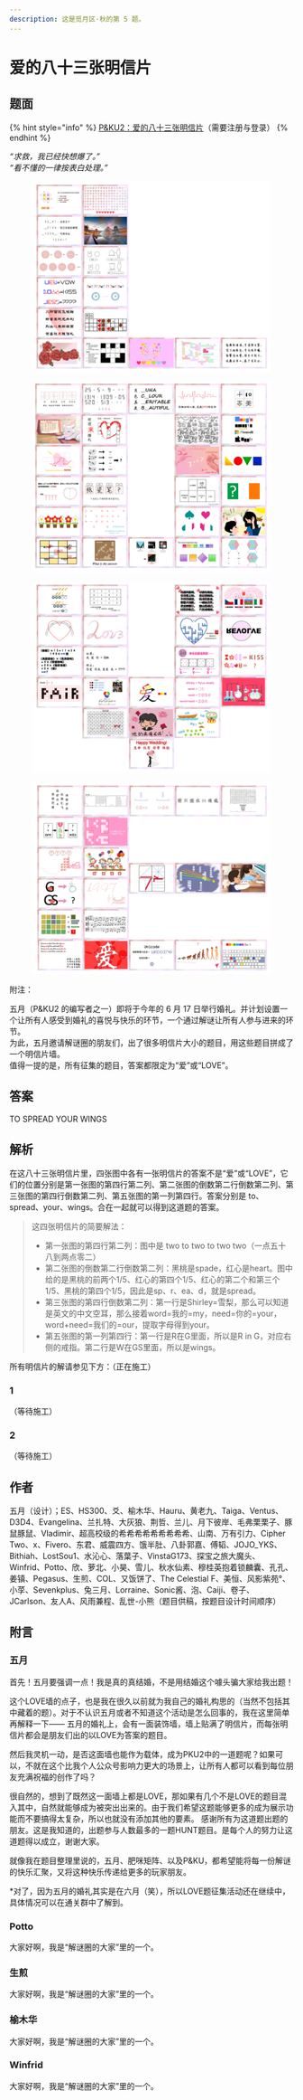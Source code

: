```yaml
---
description: 这是觅月区·秋的第 5 题。
---
```


# 爱的八十三张明信片

## 题面

{% hint style="info" %}
[P\&KU2：爱的八十三张明信片](https://pnku2.pkupuzzle.art/#/game/miyue/autumn\_04)（需要注册与登录）
{% endhint %}

_“求救，我已经快想爆了。”_\
_“看不懂的一律按表白处理。”_

<figure><img src="../../../.gitbook/assets/image (184).png" alt=""><figcaption></figcaption></figure>

<figure><img src="../../../.gitbook/assets/image (127).png" alt=""><figcaption></figcaption></figure>

<figure><img src="../../../.gitbook/assets/image (167).png" alt=""><figcaption></figcaption></figure>

<figure><img src="../../../.gitbook/assets/image (136).png" alt=""><figcaption></figcaption></figure>

附注：

五月（P\&KU2 的编写者之一）即将于今年的 6 月 17 日举行婚礼。并计划设置一个让所有人感受到婚礼的喜悦与快乐的环节，一个通过解谜让所有人参与进来的环节。\
为此，五月邀请解谜圈的朋友们，出了很多明信片大小的题目，用这些题目拼成了一个明信片墙。\
值得一提的是，所有征集的题目，答案都限定为“爱”或“LOVE”。

## 答案

TO SPREAD YOUR WINGS

## 解析

在这八十三张明信片里，四张图中各有一张明信片的答案不是“爱”或“LOVE”，它们的位置分别是第一张图的第四行第二列、第二张图的倒数第二行倒数第二列、第三张图的第四行倒数第二列、第五张图的第一列第四行。答案分别是 to、spread、your、wings。合在一起就可以得到这道题的答案。

> 这四张明信片的简要解法：
>
> * 第一张图的第四行第二列：图中是 two to two to two two（一点五十八到两点零二）
> * 第二张图的倒数第二行倒数第二列：黑桃是spade，红心是heart。图中给的是黑桃的前两个1/5、红心的第四个1/5、红心的第二个和第三个1/5、黑桃的第四个1/5，因此是sp、r、ea、d，就是spread。
> * 第三张图的第四行倒数第二列：第一行是Shirley=雪梨，那么可以知道是英文的中文空耳，那么接着word=我的=my，need=你的=your，word+need=我们的=our，提取字母得到your。
> * 第五张图的第一列第四行：第一行是R在G里面，所以是R in G，对应右侧的戒指。第二行是W在GS里面，所以是wings。

所有明信片的解请参见下方：（正在施工）

### 1

（等待施工）

### 2

（等待施工）

## 作者

五月（设计）；ES、HS300、爻、榆木华、Hauru、黄老九、Taiga、Ventus、D3D4、Evangelina、兰扎特、大灰狼、荆哲、兰儿、月下彼岸、毛弗栗栗子、豚鼠豚鼠、Vladimir、超高校级的希希希希希希希希希、山南、万有引力、Cipher Two、x、Fivero、东君、威震四方、饿半肚、八卦郭嘉、傅韬、JOJO\_YKS、Bithiah、LostSou1、水沁心、落葉子、VinstaG173、探宝之旅大魔头、Winfrid、Potto、欣、萝北、小昊、雪儿、秋水仙素、穆桂英抱着锁麟囊、孔孔、姜镇、Pegasus、生煎、COL、又饭饼了、The Celestial F、美恒、风影紫苑°、小莩、Sevenkplus、兔三月、Lorraine、Sonic酱、泡、Caiji、卷子、JCarlson、友人A、风雨兼程、乱世-小熊（题目供稿，按题目设计时间顺序）

## 附言

### 五月

首先！五月要强调一点！我是真的真结婚，不是用结婚这个噱头骗大家给我出题！

这个LOVE墙的点子，也是我在很久以前就为我自己的婚礼构思的（当然不包括其中藏着的题）。对于不认识五月或者不知道这个活动是怎么回事的，我在这里简单再解释一下—— 五月的婚礼上，会有一面装饰墙，墙上贴满了明信片，而每张明信片都会是朋友们出的以LOVE为答案的题目。

然后我灵机一动，是否这面墙也能作为载体，成为PKU2中的一道题呢？如果可以，不就在这个比我个人公众号影响力更大的场景上，让所有人都可以看到每位朋友充满祝福的创作了吗？

很自然的，想到了既然这一面墙上都是LOVE，那如果有几个不是LOVE的题目混入其中，自然就能够成为被突出出来的。由于我们希望这题能够更多的成为展示功能而不要搞得太复杂，所以也就没有添加其他的要素。 感谢所有为这道题出题的朋友。这是我知道的，出题参与人数最多的一题HUNT题目。是每个人的努力让这道题得以成立，谢谢大家。

就像我在题目整理里说的，五月、肥咪矩阵、以及P\&KU，都希望能将每一份解谜的快乐汇聚，又将这种快乐传递给更多的玩家朋友。

\*对了，因为五月的婚礼其实是在六月（笑），所以LOVE题征集活动还在继续中，具体情况可以在通关群中了解到。

### Potto

大家好啊，我是“解谜圈的大家”里的一个。

### 生煎

大家好啊，我是“解谜圈的大家”里的一个。

### 榆木华

大家好啊，我是“解谜圈的大家”里的一个。

### Winfrid

大家好啊，我是“解谜圈的大家”里的一个。

